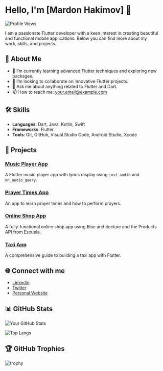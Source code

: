 # Hello, I'm [Mardon Hakimov] 👋

![Profile Views](https://komarev.com/ghpvc/?username=your-github-username&color=blue)

I am a passionate Flutter developer with a keen interest in creating beautiful and functional mobile applications. Below you can find more about my work, skills, and projects.

## 🚀 About Me
- 🌱 I’m currently learning advanced Flutter techniques and exploring new packages.
- 👯 I’m looking to collaborate on innovative Flutter projects.
- 💬 Ask me about anything related to Flutter and Dart.
- 📫 How to reach me: [your.email@example.com](mailto:your.email@example.com)

## 🛠️ Skills
- **Languages**: Dart, Java, Kotlin, Swift
- **Frameworks**: Flutter
- **Tools**: Git, GitHub, Visual Studio Code, Android Studio, Xcode

## 📝 Projects
### [Music Player App](https://github.com/your-github-username/music-player-app)
A Flutter music player app with lyrics display using `just_audio` and `on_audio_query`.

### [Prayer Times App](https://github.com/your-github-username/prayer-times-app)
An app to learn prayer times and how to perform prayers.

### [Online Shop App](https://github.com/your-github-username/online-shop-app)
A fully-functional online shop app using Bloc architecture and the Products API from Escuela.

### [Taxi App](https://github.com/your-github-username/taxi-app)
A comprehensive guide to building a taxi app with Flutter.

## 🌐 Connect with me
- [LinkedIn](https://linkedin.com/in/your-linkedin-profile)
- [Twitter](https://twitter.com/your-twitter-handle)
- [Personal Website](https://your-website.com)

## 📊 GitHub Stats
![Your GitHub Stats](https://github-readme-stats.vercel.app/api?username=your-github-username&show_icons=true&theme=radical)

![Top Langs](https://github-readme-stats.vercel.app/api/top-langs/?username=your-github-username&layout=compact&theme=radical)

## 🏆 GitHub Trophies
![trophy](https://github-profile-trophy.vercel.app/?username=your-github-username&theme=onedark)
